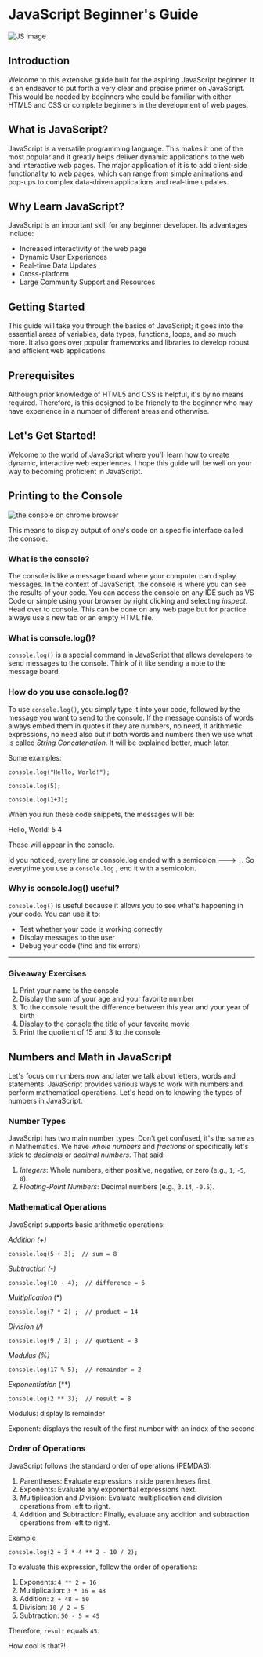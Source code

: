 # JavaScript Beginner's Guide

![JS image](Screenshot_20250120-055547_1.png)

## Introduction

Welcome to this extensive guide built for the aspiring JavaScript beginner. It is an endeavor to put forth a very clear and precise primer on JavaScript. This would be needed by beginners who could be familiar with either HTML5 and CSS or complete beginners in the development of web pages.

## What is JavaScript?
JavaScript is a versatile programming language. This makes it one of the most popular and it greatly helps deliver dynamic applications to the web and interactive web pages. The major application of it is to add client-side functionality to web pages, which can range from simple animations and pop-ups to complex data-driven applications and real-time updates.

## Why Learn JavaScript?
JavaScript is an important skill for any beginner developer. Its advantages include:

- Increased interactivity of the web page
- Dynamic User Experiences
- Real-time Data Updates
- Cross-platform
- Large Community Support and Resources

## Getting Started
This guide will take you through the basics of JavaScript; it goes into the essential areas of variables, data types, functions, loops, and so much more. It also goes over popular frameworks and libraries to develop robust and efficient web applications.

## Prerequisites
Although prior knowledge of HTML5 and CSS is helpful, it's by no means required. Therefore, is this designed to be friendly to the beginner who may have experience in a number of different areas and otherwise. 

## Let's Get Started!
Welcome to the world of JavaScript where you'll learn how to create dynamic, interactive web experiences. I hope this guide will be well on your way to becoming proficient in JavaScript.

## Printing to the Console

![the console on chrome browser](the-console-panel-next-t-9c932aff8f795.png)

This means to display output of one's code on a specific interface called the console. 

### What is the console?
The console is like a message board where your computer can display messages. In the context of JavaScript, the console is where you can see the results of your code. You can access the console on any IDE such as VS Code or simple using your browser by right clicking and selecting *inspect*. Head over to console. This can be done on any web page but for practice always use a new tab or an empty HTML file. 

### What is console.log()?
`console.log()` is a special command in JavaScript that allows developers to send messages to the console. Think of it like sending a note to the message board.

### How do you use console.log()?
To use `console.log()`, you simply type it into your code, followed by the message you want to send to the console. If the message consists of words always embed them in quotes if they are numbers, no need, if arithmetic expressions, no need also but if both words and numbers then we use what is called *String Concatenation*. It will be explained better, much later. 

Some examples:
```
console.log("Hello, World!");

console.log(5);

console.log(1+3);
```

When you run these code snippets, the messages will be:

Hello, World!
5
4

These will appear in the console.

Id you noticed, every line or console.log ended with a semicolon ---> `;`. So everytime you use a `console.log` , end it with a semicolon. 

### Why is console.log() useful?
`console.log()` is useful because it allows you to see what's happening in your code. You can use it to:

- Test whether your code is working correctly
- Display messages to the user
- Debug your code (find and fix errors)
_________

### Giveaway Exercises

1. Print your name to the console
2. Display the sum of your age and your favorite number
3. To the console result the difference between this year and your year of birth
4. Display to the console the title of your favorite movie
5. Print the quotient of 15 and 3 to the console  

## Numbers and Math in JavaScript

Let's focus on numbers now and later we talk about letters, words and statements. JavaScript provides various ways to work with numbers and perform mathematical operations. Let's head on to knowing the types of numbers in JavaScript. 

### Number Types
JavaScript has two main number types. Don't get confused, it's the same as in Mathematics. We have *whole numbers* and *fractions* or specifically let's stick to *decimals* or *decimal numbers*. That said:

1. *Integers*: Whole numbers, either positive, negative, or zero (e.g., `1`, `-5`, `0`).
2. *Floating-Point Numbers*: Decimal numbers (e.g., `3.14`, `-0.5`).

### Mathematical Operations
JavaScript supports basic arithmetic operations:

*Addition (+)*
```
console.log(5 + 3);  // sum = 8
```

*Subtraction (-)*
```
console.log(10 - 4);  // difference = 6
```

*Multiplication* (*)
```
console.log(7 * 2) ;  // product = 14
```

*Division (/)*
```
console.log(9 / 3) ;  // quotient = 3
```

*Modulus (%)*
```
console.log(17 % 5);  // remainder = 2
```

*Exponentiation* (**)
```
console.log(2 ** 3);  // result = 8
```

Modulus: display ls remainder

Exponent: displays the result of the first number with an index of the second

### Order of Operations
JavaScript follows the standard order of operations (PEMDAS):

1. *P*arentheses: Evaluate expressions inside parentheses first.
2. *E*xponents: Evaluate any exponential expressions next.
3. *M*ultiplication and *D*ivision: Evaluate multiplication and division operations from left to right.
4. *A*ddition and *S*ubtraction: Finally, evaluate any addition and subtraction operations from left to right.

Example
```
console.log(2 + 3 * 4 ** 2 - 10 / 2);
```

To evaluate this expression, follow the order of operations:

1. Exponents: `4 ** 2 = 16`
2. Multiplication: `3 * 16 = 48`
3. Addition: `2 + 48 = 50`
4. Division: `10 / 2 = 5`
5. Subtraction: `50 - 5 = 45`

Therefore, `result` equals `45`.

How cool is that?!


